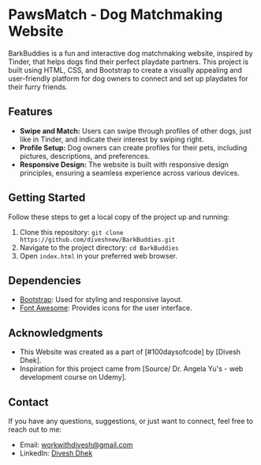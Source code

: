 # PawsMatch - Dog Matchmaking Website

BarkBuddies is a fun and interactive dog matchmaking website, inspired by Tinder, that helps dogs find their perfect playdate partners. This project is built using HTML, CSS, and Bootstrap to create a visually appealing and user-friendly platform for dog owners to connect and set up playdates for their furry friends.

## Features

- **Swipe and Match:** Users can swipe through profiles of other dogs, just like in Tinder, and indicate their interest by swiping right.
- **Profile Setup:** Dog owners can create profiles for their pets, including pictures, descriptions, and preferences.
- **Responsive Design:** The website is built with responsive design principles, ensuring a seamless experience across various devices.

## Getting Started

Follow these steps to get a local copy of the project up and running:

1. Clone this repository: `git clone https://github.com/diveshnew/BarkBuddies.git`
2. Navigate to the project directory: `cd BarkBuddies`
3. Open `index.html` in your preferred web browser.

## Dependencies

- [Bootstrap](https://getbootstrap.com/): Used for styling and responsive layout.
- [Font Awesome](https://fontawesome.com/): Provides icons for the user interface.

## Acknowledgments

- This Website was created as a part of [#100daysofcode] by [Divesh Dhek].
- Inspiration for this project came from [Source/ Dr. Angela Yu's - web development course on Udemy].


## Contact

If you have any questions, suggestions, or just want to connect, feel free to reach out to me:

- Email: workwithdivesh@gmail.com
- LinkedIn: [Divesh Dhek](https://www.linkedin.com/in/diveshdhek1/)

